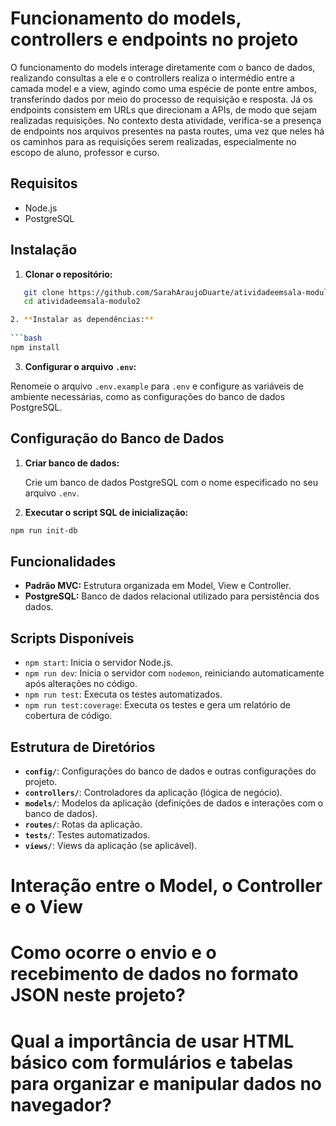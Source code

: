 # Funcionamento do models, controllers e endpoints no projeto

O funcionamento do models interage diretamente com o banco de dados, realizando consultas a ele e o controllers realiza o intermédio entre a camada model e a view, agindo como uma espécie de ponte entre ambos, transferindo dados por meio do processo de requisição e resposta. Já os endpoints consistem em URLs que direcionam a APIs, de modo que sejam realizadas requisições. No contexto desta atividade, verifica-se a presença de endpoints nos arquivos presentes na pasta routes, uma vez que neles há os caminhos para as requisições serem realizadas, especialmente no escopo de aluno, professor e curso.


## Requisitos

- Node.js
- PostgreSQL

## Instalação

1. **Clonar o repositório:**

```bash
   git clone https://github.com/SarahAraujoDuarte/atividadeemsala-modulo2.git
   cd atividadeemsala-modulo2

2. **Instalar as dependências:**
    
```bash
npm install
```
    
3. **Configurar o arquivo `.env`:**
    
Renomeie o arquivo `.env.example` para `.env` e configure as variáveis de ambiente necessárias, como as configurações do banco de dados PostgreSQL.
    

Configuração do Banco de Dados
------------------------------

1. **Criar banco de dados:**
    
    Crie um banco de dados PostgreSQL com o nome especificado no seu arquivo `.env`.
    
2. **Executar o script SQL de inicialização:**
    
```bash
npm run init-db
```
    
Funcionalidades
---------------

* **Padrão MVC:** Estrutura organizada em Model, View e Controller.
* **PostgreSQL:** Banco de dados relacional utilizado para persistência dos dados.

Scripts Disponíveis
-------------------

* `npm start`: Inicia o servidor Node.js.
* `npm run dev`: Inicia o servidor com `nodemon`, reiniciando automaticamente após alterações no código.
* `npm run test`: Executa os testes automatizados.
* `npm run test:coverage`: Executa os testes e gera um relatório de cobertura de código.

Estrutura de Diretórios
-----------------------

* **`config/`**: Configurações do banco de dados e outras configurações do projeto.
* **`controllers/`**: Controladores da aplicação (lógica de negócio).
* **`models/`**: Modelos da aplicação (definições de dados e interações com o banco de dados).
* **`routes/`**: Rotas da aplicação.
* **`tests/`**: Testes automatizados.
* **`views/`**: Views da aplicação (se aplicável).


# Interação entre o Model, o Controller e o View



# Como ocorre o envio e o recebimento de dados no formato JSON neste projeto?

# Qual a importância de usar HTML básico com formulários e tabelas para organizar e manipular dados no navegador?

